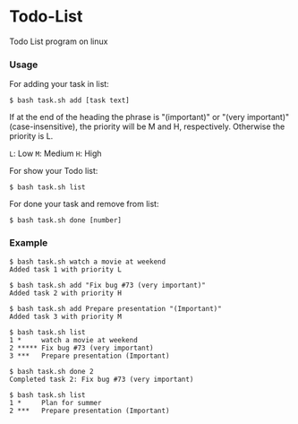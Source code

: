 # Todo-List
Todo List program on linux

<h3>Usage</h3>

For adding your task in list:

```
$ bash task.sh add [task text]
```

If at the end of the heading the phrase is "(important)" or "(very important)" (case-insensitive), the priority will be M and H, respectively. Otherwise the priority is L.

```L```: Low 
```M```: Medium 
```H```: High 

For show your Todo list:

```
$ bash task.sh list
```
For done your task and remove from list:

```
$ bash task.sh done [number]
```
<h3>Example</h3>

```
$ bash task.sh watch a movie at weekend
Added task 1 with priority L

$ bash task.sh add "Fix bug #73 (very important)"
Added task 2 with priority H

$ bash task.sh add Prepare presentation "(Important)"
Added task 3 with priority M

$ bash task.sh list
1 *     watch a movie at weekend
2 ***** Fix bug #73 (very important)
3 ***   Prepare presentation (Important)

$ bash task.sh done 2
Completed task 2: Fix bug #73 (very important)

$ bash task.sh list
1 *     Plan for summer
2 ***   Prepare presentation (Important)
```
